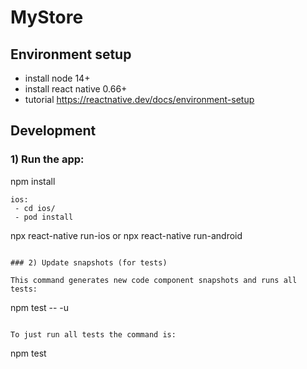 # MyStore

## Environment setup
 - install node 14+
 - install react native 0.66+
 - tutorial https://reactnative.dev/docs/environment-setup

## Development

### 1) Run the app:
npm install
```
ios:
 - cd ios/
 - pod install
```
npx react-native run-ios
or
npx react-native run-android
```

### 2) Update snapshots (for tests)

This command generates new code component snapshots and runs all tests:

 ```
npm test -- -u
```

To just run all tests the command is:

 ```
npm test
```




